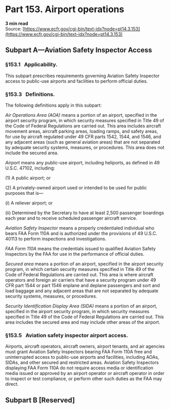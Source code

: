 # Part 153. Airport operations
**3 min read**  
Source: [https://www.ecfr.gov/cgi-bin/text-idx?node=pt14.3.153](https://www.ecfr.gov/cgi-bin/text-idx?node=pt14.3.153)

<div>

## Subpart A—Aviation Safety Inspector Access

### §153.1   Applicability.

This subpart prescribes requirements governing Aviation Safety Inspector access to public-use airports and facilities to perform official duties.

### §153.3   Definitions.

The following definitions apply in this subpart:

*Air Operations Area (AOA)* means a portion of an airport, specified in the airport security program, in which security measures specified in Title 49 of the Code of Federal Regulations are carried out. This area includes aircraft movement areas, aircraft parking areas, loading ramps, and safety areas, for use by aircraft regulated under 49 CFR parts 1542, 1544, and 1546, and any adjacent areas (such as general aviation areas) that are not separated by adequate security systems, measures, or procedures. This area does not include the secured area.

*Airport* means any public-use airport, including heliports, as defined in 49 U.S.C. 47102, including:

\(1\) A public airport; or

\(2\) A privately-owned airport used or intended to be used for public purposes that is—

\(i\) A reliever airport; or

\(ii\) Determined by the Secretary to have at least 2,500 passenger boardings each year and to receive scheduled passenger aircraft service.

*Aviation Safety Inspector* means a properly credentialed individual who bears FAA Form 110A and is authorized under the provisions of 49 U.S.C. 40113 to perform inspections and investigations.

*FAA Form 110A* means the credentials issued to qualified Aviation Safety Inspectors by the FAA for use in the performance of official duties.

*Secured area* means a portion of an airport, specified in the airport security program, in which certain security measures specified in Title 49 of the Code of Federal Regulations are carried out. This area is where aircraft operators and foreign air carriers that have a security program under 49 CFR part 1544 or part 1546 enplane and deplane passengers and sort and load baggage and any adjacent areas that are not separated by adequate security systems, measures, or procedures.

*Security Identification Display Area (SIDA)* means a portion of an airport, specified in the airport security program, in which security measures specified in Title 49 of the Code of Federal Regulations are carried out. This area includes the secured area and may include other areas of the airport.

### §153.5   Aviation safety inspector airport access.

Airports, aircraft operators, aircraft owners, airport tenants, and air agencies must grant Aviation Safety Inspectors bearing FAA Form 110A free and uninterrupted access to public-use airports and facilities, including AOAs, SIDAs, and other secured and restricted areas. Aviation Safety Inspectors displaying FAA Form 110A do not require access media or identification media issued or approved by an airport operator or aircraft operator in order to inspect or test compliance, or perform other such duties as the FAA may direct.

## Subpart B \[Reserved\]

</div>